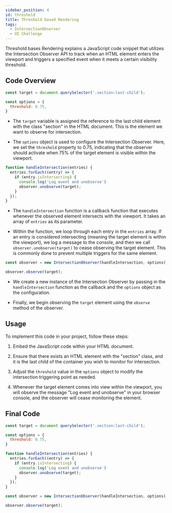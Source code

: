 ```yaml
---
sidebar_position: 4
id: threshold
title: Threshold based Rendering
tags:
  - IntersectionObserver
  - UI Challenge
---
```


Threshold bases Rendering explains a JavaScript code snippet that utilizes the Intersection Observer API to track when an HTML element enters the viewport and triggers a specified event when it meets a certain visibility threshold.

## Code Overview

```javascript
const target = document.querySelector('.section:last-child');

const options = {
  threshold: 0.75,
}
```

- The `target` variable is assigned the reference to the last child element with the class "section" in the HTML document. This is the element we want to observe for intersection.

- The `options` object is used to configure the Intersection Observer. Here, we set the `threshold` property to 0.75, indicating that the observer should activate when 75% of the target element is visible within the viewport.

```javascript
function handleIntersection(entries) {
  entries.forEach((entry) => {
    if (entry.isIntersecting) {
      console.log('Log event and unobserve')
      observer.unobserve(target);
    }
  });
}
```

- The `handleIntersection` function is a callback function that executes whenever the observed element intersects with the viewport. It takes an array of `entries` as its parameter.

- Within the function, we loop through each entry in the `entries` array. If an entry is considered intersecting (meaning the target element is within the viewport), we log a message to the console, and then we call `observer.unobserve(target)` to cease observing the target element. This is commonly done to prevent multiple triggers for the same element.

```javascript
const observer = new IntersectionObserver(handleIntersection, options);

observer.observe(target);
```

- We create a new instance of the Intersection Observer by passing in the `handleIntersection` function as the callback and the `options` object as the configuration.

- Finally, we begin observing the `target` element using the `observe` method of the observer.

## Usage

To implement this code in your project, follow these steps:

1. Embed the JavaScript code within your HTML document.

2. Ensure that there exists an HTML element with the "section" class, and it is the last child of the container you wish to monitor for intersection.

3. Adjust the `threshold` value in the `options` object to modify the intersection triggering point as needed.

4. Whenever the target element comes into view within the viewport, you will observe the message "Log event and unobserve" in your browser console, and the observer will cease monitoring the element.

## Final Code

```js
const target = document.querySelector('.section:last-child');

const options = {
  threshold: 0.75,
}

function handleIntersection(entries) {
  entries.forEach((entry) => {
    if (entry.isIntersecting) {
      console.log('Log event and unobserve')
      observer.unobserve(target);
    }
  });
}

const observer = new IntersectionObserver(handleIntersection, options);

observer.observe(target);
```
